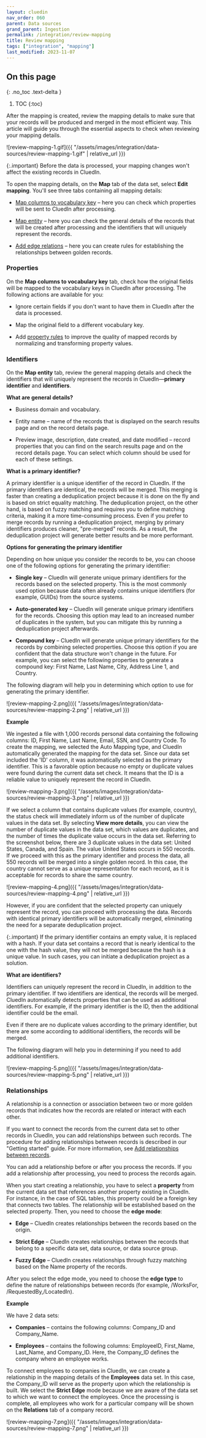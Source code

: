 ```yaml
---
layout: cluedin
nav_order: 060
parent: Data sources
grand_parent: Ingestion
permalink: /integration/review-mapping
title: Review mapping
tags: ["integration", "mapping"]
last_modified: 2023-11-07
---
```

## On this page
{: .no_toc .text-delta }
1. TOC
{:toc}

After the mapping is created, review the mapping details to make sure that your records will be produced and merged in the most efficient way. This article will guide you through the essential aspects to check when reviewing your mapping details.

![review-mapping-1.gif]({{ "/assets/images/integration/data-sources/review-mapping-1.gif" | relative_url }})

{:.important}
Before the data is processed, your mapping changes won't affect the existing records in CluedIn.

To open the mapping details, on the **Map** tab of the data set, select **Edit mapping**. You'll see three tabs containing all mapping details:

- [Map columns to vocabulary key](#properties) – here you can check which properties will be sent to CluedIn after processing.

- [Map entity](#identifiers) – here you can check the general details of the records that will be created after processing and the identifiers that will uniquely represent the records.

- [Add edge relations](#relationships) – here you can create rules for establishing the relationships between golden records.

### Properties

On the **Map columns to vocabulary key** tab, check how the original fields will be mapped to the vocabulary keys in CluedIn after processing. The following actions are available for you:

- Ignore certain fields if you don't want to have them in CluedIn after the data is processed.

- Map the original field to a different vocabulary key.

- Add [property rules](/integration/additional-operations-on-records/property-rules) to improve the quality of mapped records by normalizing and transforming property values. 

### Identifiers

On the **Map entity** tab, review the general mapping details and check the identifiers that will uniquely represent the records in CluedIn—**primary identifier** and **identifiers**.

**What are general details?**

- Business domain and vocabulary.

- Entity name – name of the records that is displayed on the search results page and on the record details page.

- Preview image, description, date created, and date modified – record properties that you can find on the search results page and on the record details page. You can select which column should be used for each of these settings.

**What is a primary identifier?**

A primary identifier is a unique identifier of the record in CluedIn. If the primary identifiers are identical, the records will be merged. This merging is faster than creating a deduplication project because it is done on the fly and is based on strict equality matching. The deduplication project, on the other hand, is based on fuzzy matching and requires you to define matching criteria, making it a more time-consuming process. Even if you prefer to merge records by running a deduplication project, merging by primary identifiers produces cleaner, "pre-merged" records. As a result, the deduplication project will generate better results and be more performant.

**Options for generating the primary identifier**

Depending on how unique you consider the records to be, you can choose one of the following options for generating the primary identifier:

- **Single key** – CluedIn will generate unique primary identifiers for the records based on the selected property. This is the most commonly used option because data often already contains unique identifiers (for example, GUIDs) from the source systems.

- **Auto-generated key** – CluedIn will generate unique primary identifiers for the records. Choosing this option may lead to an increased number of duplicates in the system, but you can mitigate this by running a deduplication project afterwards.

- **Compound key** – CluedIn will generate unique primary identifiers for the records by combining selected properties. Choose this option if you are confident that the data structure won't change in the future. For example, you can select the following properties to generate a compound key: First Name, Last Name, City, Address Line 1, and Country.

The following diagram will help you in determining which option to use for generating the primary identifier.

![review-mapping-2.png]({{ "/assets/images/integration/data-sources/review-mapping-2.png" | relative_url }})

**Example**

We ingested a file with 1,000 records personal data containing the following columns: ID, First Name, Last Name, Email, SSN, and Country Code. To create the mapping, we selected the Auto Mapping type, and CluedIn automatically generated the mapping for the data set. Since our data set included the 'ID' column, it was automatically selected as the primary identifier. This is a favorable option because no empty or duplicate values were found during the current data set check. It means that the ID is a reliable value to uniquely represent the record in CluedIn.

![review-mapping-3.png]({{ "/assets/images/integration/data-sources/review-mapping-3.png" | relative_url }})

If we select a column that contains duplicate values (for example, country), the status check will immediately inform us of the number of duplicate values in the data set. By selecting  **View more details**, you can view the number of duplicate values in the data set, which values are duplicates, and the number of times the duplicate value occurs in the data set. Referring to the screenshot below, there are 3 duplicate values in the data set: United States, Canada, and Spain. The value United States occurs in 550 records. If we proceed with this as the primary identifier and process the data, all 550 records will be merged into a single golden record. In this case, the country cannot serve as a unique representation for each record, as it is acceptable for records to share the same country.

![review-mapping-4.png]({{ "/assets/images/integration/data-sources/review-mapping-4.png" | relative_url }})

However, if you are confident that the selected property can uniquely represent the record, you can proceed with processing the data. Records with identical primary identifiers will be automatically merged, eliminating the need for a separate deduplication project.

{:.important}
If the primary identifier contains an empty value, it is replaced with a hash. If your data set contains a record that is nearly identical to the one with the hash value, they will not be merged because the hash is a unique value. In such cases, you can initiate a deduplication project as a solution.

**What are identifiers?**

Identifiers can uniquely represent the record in CluedIn, in addition to the primary identifier. If two identifiers are identical, the records will be merged. CluedIn automatically detects properties that can be used as additional identifiers. For example, if the primary identifier is the ID, then the additional identifier could be the email.

Even if there are no duplicate values according to the primary identifier, but there are some according to additional identifiers, the records will be merged.

The following diagram will help you in determining if you need to add additional identifiers.

![review-mapping-5.png]({{ "/assets/images/integration/data-sources/review-mapping-5.png" | relative_url }})

### Relationships

A relationship is a connection or association between two or more golden records that indicates how the records are related or interact with each other.

If you want to connect the records from the current data set to other records in CluedIn, you can add relationships between such records. The procedure for adding relationships between records is described in our "Getting started" guide. For more information, see [Add relationships between records](/getting-started/relations).

You can add a relationship before or after you process the records. If you add a relationship after processing, you need to process the records again.

When you start creating a relationship, you have to select a **property** from the current data set that references another property existing in CluedIn. For instance, in the case of SQL tables, this property could be a foreign key that connects two tables. The relationship will be established based on the selected property. Then, you need to choose the **edge mode**:

- **Edge** – CluedIn creates relationships between the records based on the origin.

- **Strict Edge** – CluedIn creates relationships between the records that belong to a specific data set, data source, or data source group.

- **Fuzzy Edge** – CluedIn creates relationships through fuzzy matching based on the Name property of the records.

After you select the edge mode, you need to choose the **edge type** to define the nature of relationships between records (for example, /WorksFor, /RequestedBy,/LocatedIn).

**Example**

We have 2 data sets:

- **Companies** – contains the following columns: Company_ID and Company_Name.

- **Employees** – contains the following columns: EmployeeID, First_Name, Last_Name, and Company_ID. Here, the Company_ID defines the company where an employee works.

To connect employees to companies in CluedIn, we can create a relationship in the mapping details of the **Employees** data set. In this case, the Company_ID will serve as the property upon which the relationship is built. We select the **Strict Edge** mode because we are aware of the data set to which we want to connect the employees. Once the processing is complete, all employees who work for a particular company will be shown on the **Relations** tab of a company record.

![review-mapping-7.png]({{ "/assets/images/integration/data-sources/review-mapping-7.png" | relative_url }})